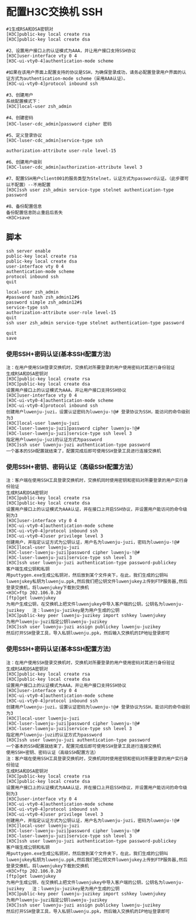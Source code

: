 # 配置H3C交换机 SSH

    #1生成RSA和DSA密钥对
    [H3C]public-key local create rsa
    [H3C]public-key local create dsa
    
    #2、设置用户接口上的认证模式为AAA，并让用户接口支持SSH协议
    [H3C]user-interface vty 0 4
    [H3C-ui-vty0-4]authentication-mode scheme
    
    #如果在该用户界面上配置支持的协议是SSH，为确保登录成功，请务必配置登录用户界面的认证方式为authentication-mode scheme（采用AAA认证）。
    [H3C-ui-vty0-4]protocol inbound ssh
    
    #3、创建用户
    系统配置模式下：
    [H3C]local-user zsh_admin
    
    #4、创建密码
    [H3C-luser-cdc_admin]password cipher 密码
    
    #5、定义登录协议
    [H3C-luser-cdc_admin]service-type ssh
    
    authorization-attribute user-role level-15
    
    #6、创建用户级别
    [H3C-luser-cdc_admin]authorization-attribute level 3
    
    #7、配置SSH用户client001的服务类型为Stelnet，认证方式为password认证。（此步骤可以不配置）--不用配置
    [H3C]ssh user zsh_admin service-type stelnet authentication-type password
    
    #8、备份配置信息
    备份配置信息防止重启后丢失
    <H3C>save




## 脚本
    ssh server enable
    public-key local create rsa
    public-key local create dsa
    user-interface vty 0 4
    authentication-mode scheme
    protocol inbound ssh
    quit
    
    local-user zsh_admin
    #password hash zsh_admin12#$
    password simple zsh_admin12#$
    service-type ssh
    authorization-attribute user-role level-15
    quit
    ssh user zsh_admin service-type stelnet authentication-type password
    
    quit
    save




### 使用SSH+密码认证(基本SSH配置方法)
	注：在用户使用SSH登录交换机时，交换机对所要登录的用户使用密码对其进行身份验证
	生成RSA和DSA密钥对
	[H3C]public-key local create rsa
	[H3C]public-key local create dsa
	设置用户接口上的认证模式为AAA，并让用户接口支持SSH协议
	[H3C]user-interface vty 0 4
	[H3C-ui-vty0-4]authentication-mode scheme
	[H3C-ui-vty0-4]protocol inbound ssh
	创建用户luwenju-juzi，设置认证密码为luwenju-!@# 登录协议为SSH，能访问的命令级别为3
	[H3C]local-user luwenju-juzi
	[H3C-luser-luwenju-juzi]password cipher luwenju-!@#
	[H3C-luser-luwenju-juzi]service-type ssh level 3
	指定用户luwenju-juzi的认证方式为password
	[H3C]ssh user luwenju-juzi authentication-type password
	一个基本的SSH配置就结束了，配置完成后即可使用SSH登录工具进行连接交换机


### 使用SSH+密钥、密码认证（高级SSH配置方法）
	注：客户端在使用SSH工具登录交换机时，交换机同时使用密钥和密码对所要登录的用户实行身份验证
	生成RSA和DSA密钥对
	[H3C]public-key local create rsa
	[H3C]public-key local create dsa
	设置用户接口上的认证模式为AAA认证，并在接口上开启SSH协议，并设置用户能访问的命令级别为3
	[H3C]user-interface vty 0 4
	[H3C-ui-vty0-4]authentication-mode scheme
	[H3C-ui-vty0-4]protocol inbound ssh
	[H3C-ui-vty0-4]user privilege level 3
	创建用户，并指定认证方式为公钥认证，用户名为luwenju-juzi，密码为luwenju-!@#
	[H3C]local-user luwenju-juzi
	[H3C-luser-luwenju-juzi]password cipher luwenju-!@#
	[H3C-luser-luwenju-juzi]service-type ssh level 3
	[H3C]ssh user luwenju-juzi authentication-type password-publickey
	客户端生成公钥和私钥
	用puttygen.exe生成公私钥对，然后放到某个文件夹下，在此，我们生成的公钥叫luwenjukey私钥为luwenju.ppk,然后我们把公钥文件luwenjukey上传到FTP服务器,然后登录交换机，将luwenjukey下载到交换机
	<H3C>ftp 202.106.0.20
	[ftp]get luwenjukey
	为用户生成公钥，在交换机上把文件luwenjukey中导入客户端的公钥，公钥名为luwenju-juzikey   注：luwenju-juzikey是为用户生成的公钥
	[H3C]public-key peer luwenju-juzikey import sshkey luwenjukey
	为用户luwenju-juzi指定公钥luwenju-juzikey
	[H3C]ssh user luwenju-juzi assign publickey luwenju-juzikey
	然后打开SSH登录工具，导入私钥luwenju.ppk，然后输入交换机的IP地址登录即可






### 使用SSH+密码认证(基本SSH配置方法)
	注：在用户使用SSH登录交换机时，交换机对所要登录的用户使用密码对其进行身份验证
	生成RSA和DSA密钥对
	[H3C]public-key local create rsa
	[H3C]public-key local create dsa
	设置用户接口上的认证模式为AAA，并让用户接口支持SSH协议
	[H3C]user-interface vty 0 4
	[H3C-ui-vty0-4]authentication-mode scheme
	[H3C-ui-vty0-4]protocol inbound ssh
	创建用户luwenju-juzi，设置认证密码为luwenju-!@# 登录协议为SSH，能访问的命令级别为3
	[H3C]local-user luwenju-juzi
	[H3C-luser-luwenju-juzi]password cipher luwenju-!@#
	[H3C-luser-luwenju-juzi]service-type ssh level 3
	指定用户luwenju-juzi的认证方式为password
	[H3C]ssh user luwenju-juzi authentication-type password
	一个基本的SSH配置就结束了，配置完成后即可使用SSH登录工具进行连接交换机
	使用SSH+密钥、密码认证（高级SSH配置方法）
	注：客户端在使用SSH工具登录交换机时，交换机同时使用密钥和密码对所要登录的用户实行身份验证
	生成RSA和DSA密钥对
	[H3C]public-key local create rsa
	[H3C]public-key local create dsa
	设置用户接口上的认证模式为AAA认证，并在接口上开启SSH协议，并设置用户能访问的命令级别为3
	[H3C]user-interface vty 0 4
	[H3C-ui-vty0-4]authentication-mode scheme
	[H3C-ui-vty0-4]protocol inbound ssh
	[H3C-ui-vty0-4]user privilege level 3
	创建用户，并指定认证方式为公钥认证，用户名为luwenju-juzi，密码为luwenju-!@#
	[H3C]local-user luwenju-juzi
	[H3C-luser-luwenju-juzi]password cipher luwenju-!@#
	[H3C-luser-luwenju-juzi]service-type ssh level 3
	[H3C]ssh user luwenju-juzi authentication-type password-publickey
	客户端生成公钥和私钥
	用puttygen.exe生成公私钥对，然后放到某个文件夹下，在此，我们生成的公钥叫luwenjukey私钥为luwenju.ppk,然后我们把公钥文件luwenjukey上传到FTP服务器,然后登录交换机，将luwenjukey下载到交换机
	<H3C>ftp 202.106.0.20
	[ftp]get luwenjukey
	为用户生成公钥，在交换机上把文件luwenjukey中导入客户端的公钥，公钥名为luwenju-juzikey   注：luwenju-juzikey是为用户生成的公钥
	[H3C]public-key peer luwenju-juzikey import sshkey luwenjukey
	为用户luwenju-juzi指定公钥luwenju-juzikey
	[H3C]ssh user luwenju-juzi assign publickey luwenju-juzikey
	然后打开SSH登录工具，导入私钥luwenju.ppk，然后输入交换机的IP地址登录即可


